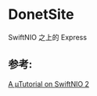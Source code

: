 # DonetSite

SwiftNIO 之上的 Express 

## 参考:

[A µTutorial on SwiftNIO 2](http://www.alwaysrightinstitute.com/microexpress-nio2/)
